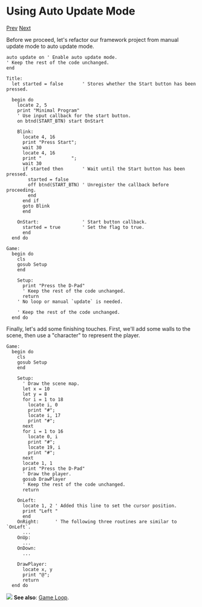 # Using Auto Update Mode

[Prev]() [Next]()

Before we proceed, let's refactor our framework project from manual update mode to auto update mode.

```basic
auto update on ' Enable auto update mode.
' Keep the rest of the code unchanged.
end

Title:
  let started = false       ' Stores whether the Start button has been pressed.

  begin do
    locate 2, 5
    print "Minimal Program"
    ' Use input callback for the start button.
    on btnd(START_BTN) start OnStart

    Blink:
      locate 4, 16
      print "Press Start";
      wait 30
      locate 4, 16
      print "           ";
      wait 30
      if started then       ' Wait until the Start button has been pressed.
        started = false
        off btnd(START_BTN) ' Unregister the callback before proceeding.
        end
      end if
      goto Blink
      end

    OnStart:                ' Start button callback.
      started = true        ' Set the flag to true.
      end
  end do

Game:
  begin do
    cls
    gosub Setup
    end

    Setup:
      print "Press the D-Pad"
      ' Keep the rest of the code unchanged.
      return
    ' No loop or manual `update` is needed.

    ' Keep the rest of the code unchanged.
  end do
```
<!-- prg
!edit, run, title="Turning <code>auto update on</code>", style=""
auto update on ' Enable auto update mode.
join start Title
goto Game
end

Title:
  let started = false       ' Stores whether the Start button has been pressed.

  begin do
    locate 2, 5
    print "Minimal Program"
    ' Use input callback for the Start button.
    on btnd(START_BTN) start OnStart

    Blink:
      locate 4, 16
      print "Press Start";
      wait 30
      locate 4, 16
      print "           ";
      wait 30
      if started then       ' Wait until the Start button has been pressed.
        started = false
        off btnd(START_BTN) ' Unregister the callback before proceeding.
        end
      end if
      goto Blink
      end

    OnStart:                ' Start button callback.
      started = true        ' Set the flag to true.
      end
  end do

Game:
  begin do
    cls
    gosub Setup
    end

    Setup:
      print "Press the D-Pad"
      on btnd(LEFT_BTN) start OnLeft
      on btnd(RIGHT_BTN) start OnRight
      on btnd(UP_BTN) start OnUp
      on btnd(DOWN_BTN) start OnDown
      return
    ' No loop or manual `update` is needed.

    OnLeft:
      print "Left "
      end
    OnRight:
      print "Right"
      end
    OnUp:
      print "Up   "
      end
    OnDown:
      print "Down "
      end
  end do
-->

Finally, let's add some finishing touches. First, we'll add some walls to the scene, then use a "character" to represent the player.

```basic
Game:
  begin do
    cls
    gosub Setup
    end

    Setup:
      ' Draw the scene map.
      let x = 10
      let y = 8
      for i = 1 to 18
        locate i, 0
        print "#";
        locate i, 17
        print "#";
      next
      for i = 1 to 16
        locate 0, i
        print "#";
        locate 19, i
        print "#";
      next
      locate 1, 1
      print "Press the D-Pad"
      ' Draw the player.
      gosub DrawPlayer
      ' Keep the rest of the code unchanged.
      return

    OnLeft:
      locate 1, 2 ' Added this line to set the cursor position.
      print "Left "
      end
    OnRight:      ' The following three routines are similar to `OnLeft`.
      ...
    OnUp:
      ...
    OnDown:
      ...

    DrawPlayer:
      locate x, y
      print "@";
      return
  end do
```
<!-- prg
!edit, run, title="Adding map and player", style=""
auto update on
join start Title
goto Game
end

Title:
  let started = false

  begin do
    locate 2, 5
    print "Minimal Program"
    on btnd(START_BTN) start OnStart

    Blink:
      locate 4, 16
      print "Press Start";
      wait 30
      locate 4, 16
      print "           ";
      wait 30
      if started then
        started = false
        off btnd(START_BTN)
        end
      end if
      goto Blink
      end

    OnStart:
      started = true
      end
  end do

Game:
  begin do
    cls
    gosub Setup
    end

    Setup:
      ' Draw the scene map.
      let x = 10
      let y = 8
      for i = 1 to 18
        locate i, 0
        print "#";
        locate i, 17
        print "#";
      next
      for i = 1 to 16
        locate 0, i
        print "#";
        locate 19, i
        print "#";
      next
      locate 1, 1
      print "Press the D-Pad"
      ' Draw the player.
      gosub DrawPlayer
      on btnd(LEFT_BTN) start OnLeft
      on btnd(RIGHT_BTN) start OnRight
      on btnd(UP_BTN) start OnUp
      on btnd(DOWN_BTN) start OnDown
      return
    ' No loop or manual `update` is needed.

    OnLeft:
      locate 1, 2 ' Added this line to set the cursor position.
      print "Left "
      end
    OnRight:      ' The following three routines are similar to `OnLeft`.
      locate 1, 2
      print "Right"
      end
    OnUp:
      locate 1, 2
      print "Up   "
      end
    OnDown:
      locate 1, 2
      print "Down "
      end

    DrawPlayer:
      locate x, y
      print "@";
      return
  end do
-->

<div class="content-highlight" style="min-height: 48px;">
  <img src="imgs/logo-nokbd.png" class="logo-tip">
  <span class="content-text">
    <strong>See also</strong>: <a href="game-loop.html" class="nav-link">Game Loop</a>.
  </span>
</div>
